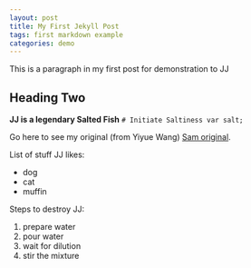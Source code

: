 ```yaml
---
layout: post
title: My First Jekyll Post
tags: first markdown example
categories: demo
---
```


This is a paragraph in my first post for demonstration to JJ

## Heading Two 

**JJ is a legendary Salted Fish**
`# Initiate Saltiness
var salt;
`



Go here to see my original (from Yiyue Wang) [Sam original](https://freezeen3.github.io/index_yiyuewang).

List of stuff JJ likes:

- dog
- cat
- muffin

Steps to destroy JJ:

1. prepare water
2. pour water 
6. wait for dilution
2. stir the mixture
